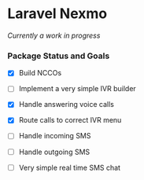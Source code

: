 # Laravel Nexmo

*Currently a work in progress*

### Package Status and Goals

- [x] Build NCCOs
- [ ] Implement a very simple IVR builder
- [x] Handle answering voice calls 
- [x] Route calls to correct IVR menu
- [ ] Handle incoming SMS
- [ ] Handle outgoing SMS
- [ ] Very simple real time SMS chat 


   

